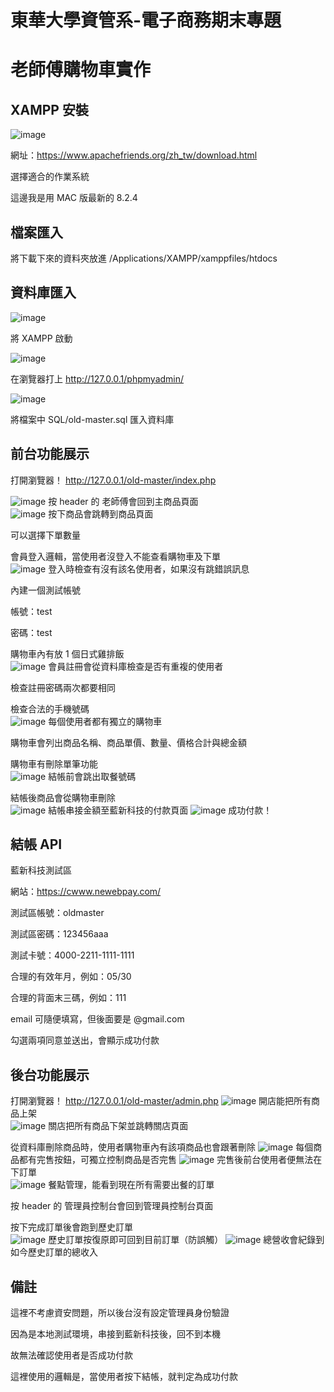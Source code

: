 # 東華大學資管系-電子商務期末專題

# 老師傅購物車實作

## XAMPP 安裝

![image](https://github.com/Sumo0711/old-master/blob/main/directions/1.png)

網址：https://www.apachefriends.org/zh_tw/download.html

選擇適合的作業系統

這邊我是用 MAC 版最新的 8.2.4

## 檔案匯入

將下載下來的資料夾放進 /Applications/XAMPP/xamppfiles/htdocs

## 資料庫匯入

![image](https://github.com/Sumo0711/old-master/blob/main/directions/2.png)

將 XAMPP 啟動

![image](https://github.com/Sumo0711/old-master/blob/main/directions/3.png)

在瀏覽器打上 http://127.0.0.1/phpmyadmin/

![image](https://github.com/Sumo0711/old-master/blob/main/directions/4.png)

將檔案中 SQL/old-master.sql 匯入資料庫

## 前台功能展示

打開瀏覽器！ http://127.0.0.1/old-master/index.php

![image](https://github.com/Sumo0711/old-master/blob/main/directions/5.png)
按 header 的 老師傅會回到主商品頁面  
![image](https://github.com/Sumo0711/old-master/blob/main/directions/8.png)
按下商品會跳轉到商品頁面

可以選擇下單數量

會員登入邏輯，當使用者沒登入不能查看購物車及下單  
![image](https://github.com/Sumo0711/old-master/blob/main/directions/6.png)
登入時檢查有沒有該名使用者，如果沒有跳錯誤訊息

內建一個測試帳號

帳號：test

密碼：test

購物車內有放 1 個日式雞排飯  
![image](https://github.com/Sumo0711/old-master/blob/main/directions/7.png)
會員註冊會從資料庫檢查是否有重複的使用者

檢查註冊密碼兩次都要相同

檢查合法的手機號碼  
![image](https://github.com/Sumo0711/old-master/blob/main/directions/9.png)
每個使用者都有獨立的購物車

購物車會列出商品名稱、商品單價、數量、價格合計與總金額

購物車有刪除單筆功能  
![image](https://github.com/Sumo0711/old-master/blob/main/directions/11.png)
結帳前會跳出取餐號碼

結帳後商品會從購物車刪除  
![image](https://github.com/Sumo0711/old-master/blob/main/directions/10.png)
結帳串接金額至藍新科技的付款頁面
![image](https://github.com/Sumo0711/old-master/blob/main/directions/19.png)
成功付款！

## 結帳 API

藍新科技測試區

網站：https://cwww.newebpay.com/

測試區帳號：oldmaster

測試區密碼：123456aaa

測試卡號：4000-2211-1111-1111

合理的有效年月，例如：05/30

合理的背面末三碼，例如：111

email 可隨便填寫，但後面要是 @gmail.com

勾選兩項同意並送出，會顯示成功付款

## 後台功能展示

打開瀏覽器！ http://127.0.0.1/old-master/admin.php
![image](https://github.com/Sumo0711/old-master/blob/main/directions/12.png)
開店能把所有商品上架  
![image](https://github.com/Sumo0711/old-master/blob/main/directions/13.png)
關店把所有商品下架並跳轉關店頁面

從資料庫刪除商品時，使用者購物車內有該項商品也會跟著刪除
![image](https://github.com/Sumo0711/old-master/blob/main/directions/14.png)
每個商品都有完售按鈕，可獨立控制商品是否完售
![image](https://github.com/Sumo0711/old-master/blob/main/directions/15.png)
完售後前台使用者便無法在下訂單  
![image](https://github.com/Sumo0711/old-master/blob/main/directions/16.png)
餐點管理，能看到現在所有需要出餐的訂單

按 header 的 管理員控制台會回到管理員控制台頁面

按下完成訂單後會跑到歷史訂單  
![image](https://github.com/Sumo0711/old-master/blob/main/directions/17.png)
歷史訂單按復原即可回到目前訂單（防誤觸）
![image](https://github.com/Sumo0711/old-master/blob/main/directions/18.png)
總營收會紀錄到如今歷史訂單的總收入

## 備註

這裡不考慮資安問題，所以後台沒有設定管理員身份驗證

因為是本地測試環境，串接到藍新科技後，回不到本機

故無法確認使用者是否成功付款

這裡使用的邏輯是，當使用者按下結帳，就判定為成功付款
